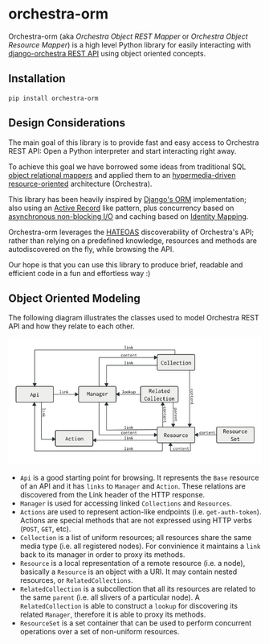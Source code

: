 orchestra-orm
=============

Orchestra-orm (aka _Orchestra Object REST Mapper_ or _Orchestra Object Resource Mapper_) is a high level Python library for easily interacting with  [django-orchestra REST API](https://github.com/glic3rinu/django-orchestra) using object oriented concepts.



Installation
------------

    pip install orchestra-orm


Design Considerations
---------------------

The main goal of this library is to provide fast and easy access to Orchestra REST API: Open a Python interpreter and start interacting right away.

To achieve this goal we have borrowed some ideas from traditional SQL [object relational mappers](http://en.wikipedia.org/wiki/Object-relational_mapping) and applied them to an [hypermedia-driven](http://en.wikipedia.org/wiki/HATEOAS) [resource-oriented](http://en.wikipedia.org/wiki/Resource-oriented_architecture) architecture (Orchestra).

This library has been heavily inspired by [Django's ORM](https://docs.djangoproject.com/en/dev/topics/db/queries/) implementation; also using an [Active Record](http://en.wikipedia.org/wiki/Active_record_pattern) like pattern, plus concurrency based on [asynchronous non-blocking I/O](http://en.wikipedia.org/wiki/Asynchronous_I/O) and caching based on [Identity Mapping](http://en.wikipedia.org/wiki/Identity_map_pattern).

Orchestra-orm leverages the [HATEOAS](http://en.wikipedia.org/wiki/HATEOAS) discoverability of Orchestra's API; rather than relying on a predefined knowledge, resources and methods are autodiscovered on
the fly, while browsing the API.

Our hope is that you can use this library to produce brief, readable and efficient code in a fun and effortless way :)


Object Oriented Modeling
------------------------

The following diagram illustrates the classes used to model Orchestra REST API and how they relate to each other.


![](docs/images/model.png)


* ``Api`` is a good starting point for browsing. It represents the ``Base`` resource of an API and it has ``links`` to ``Manager`` and ``Action``. These relations are discovered from the Link header of the HTTP response.
* ``Manager`` is used for accessing linked ``Collections`` and ``Resources``.
* ``Actions`` are used to represent action-like endpoints (i.e. ``get-auth-token``). Actions are special methods that are not expressed using HTTP verbs (``POST``, ``GET``, etc).
* ``Collection`` is a list of uniform resources; all resources share the same media type (i.e. all registered nodes). For convinience it maintains a ``link`` back to its manager in order to proxy its methods.
* ``Resource`` is a local representation of a remote resource (i.e. a node), basically a ``Resource`` is an object with a URI. It may contain nested resources, or ``RelatedCollections``.
* ``RelatedCollection`` is a subcollection that all its resources are related to the same ``parent`` (i.e. all slivers of a particular node). A ``RelatedCollection`` is able to construct a ``lookup`` for discovering its related ``Manager``, therefore it is able to proxy its methods.
* ``ResourceSet`` is a set container that can be used to perform concurrent operations over a set of non-uniform resources.


